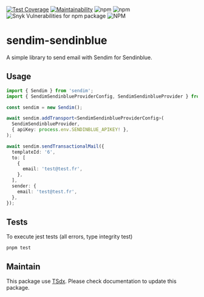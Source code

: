 [![Test Coverage](https://api.codeclimate.com/v1/badges/1cba2b8c3c1a4b96782c/test_coverage)](https://codeclimate.com/github/flexper/sendim-sendinblue/test_coverage) [![Maintainability](https://api.codeclimate.com/v1/badges/1cba2b8c3c1a4b96782c/maintainability)](https://codeclimate.com/github/flexper/sendim-sendinblue/maintainability) ![npm](https://img.shields.io/npm/v/sendim-sendinblue) ![npm](https://img.shields.io/npm/dm/sendim-sendinblue) ![Snyk Vulnerabilities for npm package](https://img.shields.io/snyk/vulnerabilities/npm/sendim-sendinblue) ![NPM](https://img.shields.io/npm/l/sendim-sendinblue)

# sendim-sendinblue

A simple library to send email with Sendim for Sendinblue.

## Usage

```typescript
import { Sendim } from 'sendim';
import { SendimSendinblueProviderConfig, SendimSendinblueProvider } from 'sendim-sendinblue';

const sendim = new Sendim();

await sendim.addTransport<SendimSendinblueProviderConfig>(
  SendimSendinblueProvider,
  { apiKey: process.env.SENDINBLUE_APIKEY! },
);

await sendim.sendTransactionalMail({
  templateId: '6',
  to: [
    {
      email: 'test@test.fr',
    },
  ],
  sender: {
    email: 'test@test.fr',
  },
});
```

## Tests

To execute jest tests (all errors, type integrity test)

```
pnpm test
```

## Maintain

This package use [TSdx](https://github.com/jaredpalmer/tsdx). Please check documentation to update this package.
